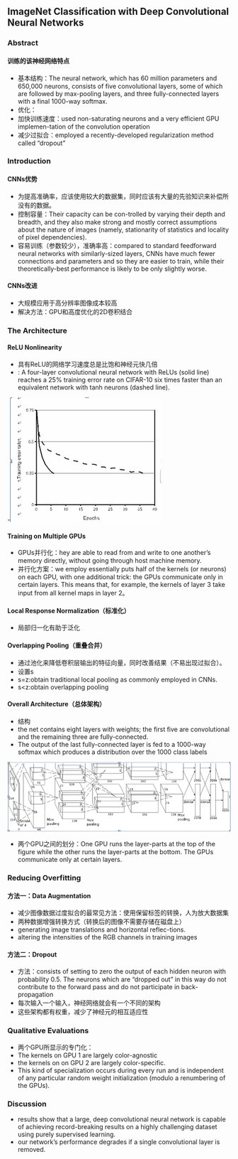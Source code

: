 ## ImageNet Classification with Deep Convolutional Neural Networks
### Abstract
#### 训练的该神经网络特点
-  基本结构：The neural network, which has 60 million parameters and 650,000 neurons, consists of five convolutional layers, some of which are followed by max-pooling layers, and three fully-connected layers with a final 1000-way softmax.
-  优化：
  -  加快训练速度：used non-saturating neurons and a very efficient GPU implemen-tation of the convolution operation
  -  减少过拟合：employed a recently-developed regularization method called “dropout”

### Introduction
#### CNNs优势
-  为提高准确率，应该使用较大的数据集，同时应该有大量的先验知识来补偿所没有的数据。
-  控制容量：Their capacity can be con-trolled by varying their depth and breadth, and they also make strong and mostly correct assumptions about the nature of images (namely, stationarity of statistics and locality of pixel dependencies).
-  容易训练（参数较少），准确率高：compared to standard feedforward neural networks with similarly-sized layers, CNNs have much fewer connections and parameters and so they are easier to train, while their theoretically-best performance is likely to be only slightly worse.
#### CNNs改进
- 大规模应用于高分辨率图像成本较高
- 解决方法：GPU和高度优化的2D卷积结合

### The Architecture
#### ReLU Nonlinearity
-  具有ReLU的网络学习速度总是比饱和神经元快几倍
-  : A four-layer convolutional neural network with ReLUs (solid line) reaches a 25% training error rate on CIFAR-10 six times faster than an equivalent network with tanh neurons (dashed line).

-![](https://raw.githubusercontent.com/king-ru/StudyNotes/master/machine-learning/photo/Paper/1.png)

#### Training on Multiple GPUs
-  GPUs并行化：hey are able to read from and write to one another’s memory directly, without going through host machine memory.
-  并行化方案：we employ essentially puts half of the kernels (or neurons) on each GPU, with one additional trick: the GPUs communicate only in certain layers. This means that, for example, the kernels of layer 3 take input from all kernel maps in layer 2。

#### Local Response Normalization（标准化）
-  局部归一化有助于泛化

#### Overlapping Pooling（重叠合并）
-  通过池化来降低卷积层输出的特征向量，同时改善结果（不易出现过拟合）。
-  设置s
  -  s=z:obtain traditional local pooling as commonly employed in CNNs.
  -  s<z:obtain overlapping pooling

#### Overall Architecture（总体架构）
-  结构
  -  the net contains eight layers with weights; the first five are convolutional and the remaining three are fully-connected.
  -  The output of the last fully-connected layer is fed to a 1000-way softmax which produces a distribution over the 1000 class labels

![](https://raw.githubusercontent.com/king-ru/StudyNotes/master/machine-learning/photo/Paper/2.png)

-  两个GPU之间的划分：One GPU runs the layer-parts at the top of the figure while the other runs the layer-parts at the bottom. The GPUs communicate only at certain layers.

### Reducing Overfitting
#### 方法一：Data Augmentation
-  减少图像数据过度拟合的最常见方法：使用保留标签的转换，人为放大数据集
-  两种数据增强转换方式（转换后的图像不需要存储在磁盘上）
  -  generating image translations and horizontal reflec-tions.
  -  altering the intensities of the RGB channels in training images

#### 方法二：Dropout
-  方法：consists of setting to zero the output of each hidden neuron with probability 0.5. The neurons which are “dropped out” in this way do not contribute to the forward pass and do not participate in back-propagation
- 每次输入一个输入，神经网络就会有一个不同的架构
-  这些架构都有权重，减少了神经元的相互适应性

### Qualitative Evaluations
-  两个GPU所显示的专门化：
  -  The kernels on GPU 1 are largely color-agnostic
  -  the kernels on on GPU 2 are largely color-specific.
- This kind of specialization occurs during every run and is independent of any particular random weight initialization (modulo a renumbering of the GPUs).

### Discussion
-  results show that a large, deep convolutional neural network is capable of achieving record-breaking results on a highly challenging dataset using purely supervised learning.
- our network’s performance degrades if a single convolutional layer is removed.

